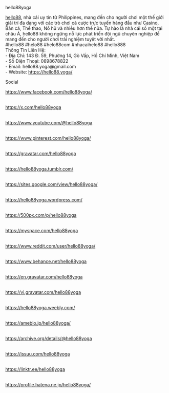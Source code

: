 hello88yoga
<p><span data-sheets-root="1"><a class="in-cell-link" href="https://hello88.yoga/" target="_blank">hello88</a>, nh&agrave; c&aacute;i uy t&iacute;n từ Philippines, mang đến cho người chơi một thế giới giải tr&iacute; đa dạng với c&aacute;c tr&ograve; chơi c&aacute; cược trực tuyến h&agrave;ng đầu như Casino, Bắn c&aacute;, Thể thao, Nổ hũ v&agrave; nhiều hơn thế nữa. Tự h&agrave;o l&agrave; nh&agrave; c&aacute;i số một tại ch&acirc;u &Aacute;, hello88 kh&ocirc;ng ngừng nỗ lực ph&aacute;t triển đội ngũ chuy&ecirc;n nghiệp để mang đến cho người chơi trải nghiệm tuyệt vời nhất.<br />#hello88 #helo88 #helo88com #nhacaihelo88 #hello888<br />Th&ocirc;ng Tin Li&ecirc;n Hệ: <br />- Địa Chỉ: 143 Đ. 59, Phường 14, G&ograve; Vấp, Hồ Ch&iacute; Minh, Việt Nam <br />- Số Điện Thoại: 0898678822 <br />- Email: hello88.yoga@gmail.com<br />- Website: <a class="in-cell-link" href="https://hello88.yoga/" target="_blank">https://hello88.yoga/</a></span></p>
<p><span data-sheets-root="1"><span data-sheets-root="1">Social</span></span></p>
<p><span data-sheets-root="1"><span data-sheets-root="1"><a href="https://www.facebook.com/hello88yoga/">https://www.facebook.com/hello88yoga/</a></span></span></p>
<p><span data-sheets-root="1"><span data-sheets-root="1"><br /><a href="https://x.com/hello88yoga">https://x.com/hello88yoga</a></span></span></p>
<p><span data-sheets-root="1"><span data-sheets-root="1"><br /><a href="https://www.youtube.com/@hello88yoga">https://www.youtube.com/@hello88yoga</a></span></span></p>
<p><span data-sheets-root="1"><span data-sheets-root="1"><br /><a href="https://www.pinterest.com/hello88yoga/">https://www.pinterest.com/hello88yoga/</a></span></span></p>
<p><span data-sheets-root="1"><span data-sheets-root="1"><br /><a href="https://gravatar.com/hello88yoga">https://gravatar.com/hello88yoga</a></span></span></p>
<p><span data-sheets-root="1"><span data-sheets-root="1"><br /><a href="https://hello88yoga.tumblr.com/">https://hello88yoga.tumblr.com/</a></span></span></p>
<p><span data-sheets-root="1"><span data-sheets-root="1"><br /><a href="https://sites.google.com/view/hello88yoga/">https://sites.google.com/view/hello88yoga/</a></span></span></p>
<p><span data-sheets-root="1"><span data-sheets-root="1"><br /><a href="https://hello88yoga.wordpress.com/">https://hello88yoga.wordpress.com/</a></span></span></p>
<p><span data-sheets-root="1"><span data-sheets-root="1"><br /><a href="https://500px.com/p/hello88yoga">https://500px.com/p/hello88yoga</a></span></span></p>
<p><span data-sheets-root="1"><span data-sheets-root="1"><br /><a href="https://myspace.com/hello88yoga">https://myspace.com/hello88yoga</a></span></span></p>
<p><span data-sheets-root="1"><span data-sheets-root="1"><br /><a href="https://www.reddit.com/user/hello88yoga/">https://www.reddit.com/user/hello88yoga/</a></span></span></p>
<p><span data-sheets-root="1"><span data-sheets-root="1"><br /><a href="https://www.behance.net/hello88yoga">https://www.behance.net/hello88yoga</a></span></span></p>
<p><span data-sheets-root="1"><span data-sheets-root="1"><br /><a href="https://en.gravatar.com/hello88yoga">https://en.gravatar.com/hello88yoga</a></span></span></p>
<p><span data-sheets-root="1"><span data-sheets-root="1"><br /><a href="https://vi.gravatar.com/hello88yoga">https://vi.gravatar.com/hello88yoga</a></span></span></p>
<p><span data-sheets-root="1"><span data-sheets-root="1"><br /><a href="https://hello88yoga.weebly.com/">https://hello88yoga.weebly.com/</a></span></span></p>
<p><span data-sheets-root="1"><span data-sheets-root="1"><br /><a href="https://ameblo.jp/hello88yoga/">https://ameblo.jp/hello88yoga/</a></span></span></p>
<p><span data-sheets-root="1"><span data-sheets-root="1"><br /><a href="https://archive.org/details/@hello88yoga">https://archive.org/details/@hello88yoga</a></span></span></p>
<p><span data-sheets-root="1"><span data-sheets-root="1"><br /><a href="https://issuu.com/hello88yoga">https://issuu.com/hello88yoga</a></span></span></p>
<p><span data-sheets-root="1"><span data-sheets-root="1"><br /><a href="https://linktr.ee/hello88yoga">https://linktr.ee/hello88yoga</a></span></span></p>
<p><span data-sheets-root="1"><span data-sheets-root="1"><br /><a href="https://profile.hatena.ne.jp/hello88yoga/">https://profile.hatena.ne.jp/hello88yoga/</a><br /></span></span></p>
<p>&nbsp;</p>